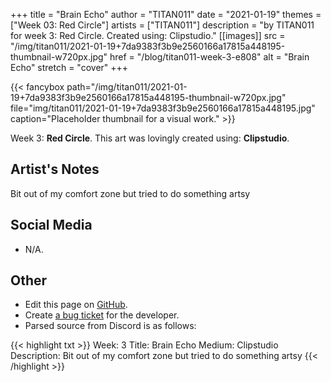 +++
title =       "Brain Echo"
author =      "TITAN011"
date =        "2021-01-19"
themes =      ["Week 03: Red Circle"]
artists =     ["TITAN011"]
description = "by TITAN011 for week 3: Red Circle. Created using: Clipstudio."
[[images]]
      src = "/img/titan011/2021-01-19+7da9383f3b9e2560166a17815a448195-thumbnail-w720px.jpg"
      href = "/blog/titan011-week-3-e808"
      alt = "Brain Echo"
      stretch = "cover"
+++


{{< fancybox path="/img/titan011/2021-01-19+7da9383f3b9e2560166a17815a448195-thumbnail-w720px.jpg" file="img/titan011/2021-01-19+7da9383f3b9e2560166a17815a448195.jpg" caption="Placeholder thumbnail for a visual work." >}}


Week 3: **Red Circle**. This art was lovingly created using: **Clipstudio**.

## Artist's Notes

Bit out of my comfort zone but tried to do something artsy

## Social Media

- N/A.

## Other

- Edit this page on [GitHub](https://github.com/teaminkling/web-refresh/edit/main/content/blog/titan011-week-3-e808.md).
- Create [a bug ticket](https://github.com/teaminkling/web-refresh/issues/new?assignees=&labels=bug&template=problem-report.md&title=) for the developer.
- Parsed source from Discord is as follows:

{{< highlight txt >}}
Week: 3
Title:  Brain Echo
Medium: Clipstudio
Description: Bit out of my comfort zone but tried to do something artsy
{{< /highlight >}}